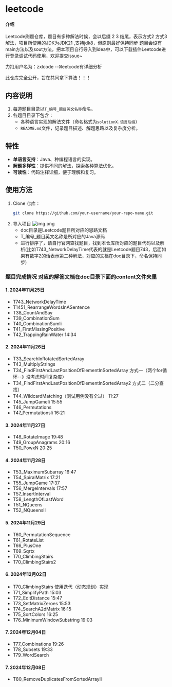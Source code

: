 # leetcode

#### 介绍
Leetcode刷题仓库，题目有多种解法时候，会以后缀 2 3 结尾，表示方式2 方式3解法，项目所使用的JDK为JDK21 ,支持jdk8，但原则最好保持同步
题目会设有main方法以及sout方法，把本项目自行导入到idea中，可以下载插件Leetcode进行登录调试代码使用，欢迎提交issue~

力扣用户名为：zxlcode  --》leetcode有详细分析

此仓库完全公开，旨在共同拿下算法！！！

## 内容说明
1. 每道题目目录以`T_编号_题目英文名称`命名。
2. 各题目目录下包含：
    - 各种语言实现的解法文件（命名格式为`solutionX.语言后缀`）
    - `README.md`文件，记录题目描述、解题思路以及复杂度分析。

## 特性
- **单语言支持**：Java、种编程语言的实现。
- **解题多样性**：提供不同的解法，探索各种算法优化。
- **可读性**：代码注释详细，便于理解和复习。

## 使用方法
1. Clone 仓库：
   ```bash
   git clone https://github.com/your-username/your-repo-name.git

2. 导入项目
    ![img.png](img.png)
    - doc目录是Leetcode题目所对应的思路文档
    - T_编号_题目英文名称是所对应的Java源码
    - 进行排序了，请自行官网查找题目，找到本仓库所对应的题目代码以及解析(比如T743_NetworkDelayTime代表的就是Leetcode题目743，后面如果有数字2的话表示第二种解法，对应的文档在doc目录下，命名保持同步)

### 题目完成情况  对应的解答文档在doc目录下面的content文件夹里

#### 1. 2024年11月25日

   - T743_NetworkDelayTime
   - T1451_RearrangeWordsInASentence
   - T38_CountAndSay
   - T39_CombinationSum
   - T40_CombinationSumIi
   - T41_FirstMissingPositive
   - T42_TrappingRainWater 14:34

#### 2. 2024年11月26日 
  - T33_SearchInRotatedSortedArray
  - T43_MultiplyStrings
  - T34_FindFirstAndLastPositionOfElementInSortedArray  方式一（两个for循环--》没考虑时间复杂度）
  - T34_FindFirstAndLastPositionOfElementInSortedArray2 方式二（二分查找）
  - T44_WildcardMatching（测试用例没有全过） 11:27
  - T45_JumpGameIi 15:55
  - T46_Permutations
  - T47_PermutationsIi 16:21

#### 3. 2024年11月27日
  - T48_RotateImage 19:48
  - T49_GroupAnagrams 20:16
  - T50_PowxN 20:25

#### 4. 2024年11月28日
  - T53_MaximumSubarray 16:47
  - T54_SpiralMatrix 17:21
  - T55_JumpGame 17:37
  - T56_MergeIntervals 17:57
  - T57_InsertInterval
  - T58_LengthOfLastWord
  - T51_NQueens
  - T52_NQueensII

#### 5. 2024年11月29日
  - T60_PermutationSequence
  - T61_RotateList
  - T66_PlusOne
  - T69_Sqrtx
  - T70_ClimbingStairs
  - T70_ClimbingStairs2

#### 6. 2024年12月02日
   - T70_ClimbingStairs 使用迭代（动态规划）实现
   - T71_SimplifyPath 15:03
   - T72_EditDistance 15:47
   - T73_SetMatrixZeroes 15:53
   - T74_SearchA2dMatrix 16:15
   - T75_SortColors 16:25
   - T76_MinimumWindowSubstring 19:03

#### 7. 2024年12月04日
   - T77_Combinations 19:26
   - T78_Subsets 19:33
   - T79_WordSearch

#### 7. 2024年12月08日
   - T80_RemoveDuplicatesFromSortedArrayIi